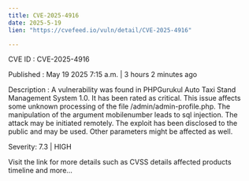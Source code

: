 ```yaml
---
title: CVE-2025-4916
date: 2025-5-19
lien: "https://cvefeed.io/vuln/detail/CVE-2025-4916"

---
```


CVE ID : CVE-2025-4916

Published :  May 19
2025
7:15 a.m. | 3 hours
2 minutes ago

Description : A vulnerability was found in PHPGurukul Auto Taxi Stand Management System 1.0. It has been rated as critical. This issue affects some unknown processing of the file /admin/admin-profile.php. The manipulation of the argument mobilenumber leads to sql injection. The attack may be initiated remotely. The exploit has been disclosed to the public and may be used. Other parameters might be affected as well.

Severity: 7.3 | HIGH

Visit the link for more details
such as CVSS details
affected products
timeline
and more...
